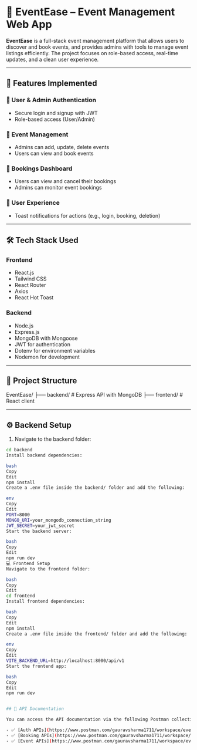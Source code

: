 # 🎉 EventEase – Event Management Web App

**EventEase** is a full-stack event management platform that allows users to discover and book events, and provides admins with tools to manage event listings efficiently. The project focuses on role-based access, real-time updates, and a clean user experience.

---

## 🚀 Features Implemented

### 👤 User & Admin Authentication
- Secure login and signup with JWT
- Role-based access (User/Admin)

### 📅 Event Management
- Admins can add, update, delete events
- Users can view and book events

### 📄 Bookings Dashboard
- Users can view and cancel their bookings
- Admins can monitor event bookings

### 🔔 User Experience
- Toast notifications for actions (e.g., login, booking, deletion)


---

## 🛠 Tech Stack Used

### Frontend
- React.js
- Tailwind CSS
- React Router
- Axios
- React Hot Toast

### Backend
- Node.js
- Express.js
- MongoDB with Mongoose
- JWT for authentication
- Dotenv for environment variables
- Nodemon for development

---

## 📂 Project Structure

EventEase/
├── backend/ # Express API with MongoDB
├── frontend/ # React client



---

## ⚙️ Backend Setup

1. Navigate to the backend folder:

```bash
cd backend
Install backend dependencies:

bash
Copy
Edit
npm install
Create a .env file inside the backend/ folder and add the following:

env
Copy
Edit
PORT=8000
MONGO_URI=your_mongodb_connection_string
JWT_SECRET=your_jwt_secret
Start the backend server:

bash
Copy
Edit
npm run dev
💻 Frontend Setup
Navigate to the frontend folder:

bash
Copy
Edit
cd frontend
Install frontend dependencies:

bash
Copy
Edit
npm install
Create a .env file inside the frontend/ folder and add the following:

env
Copy
Edit
VITE_BACKEND_URL=http://localhost:8000/api/v1
Start the frontend app:

bash
Copy
Edit
npm run dev


## 📩 API Documentation

You can access the API documentation via the following Postman collections:

- ✅ [Auth APIs](https://www.postman.com/gauravsharma1711/workspace/eventease/collection/36921467-d2b6485d-4c74-4ecd-b976-d921b0304ced)
- ✅ [Booking APIs](https://www.postman.com/gauravsharma1711/workspace/eventease/collection/36921467-38fad699-fef1-4be4-b468-018b69cc059e)
- ✅ [Event APIs](https://www.postman.com/gauravsharma1711/workspace/eventease/collection/36921467-85b8fd8d-e9c9-40b1-b065-fd51245032c2)
